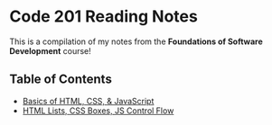 # Code 201 Reading Notes

This is a compilation of my notes from the **Foundations of Software Development** course!

## Table of Contents

* [Basics of HTML, CSS, & JavaScript ](https://miqelle.github.io/reading-notes-201/class)
* [HTML Lists, CSS Boxes, JS Control Flow](https://miqelle.github.io/reading-notes-201/class-2)